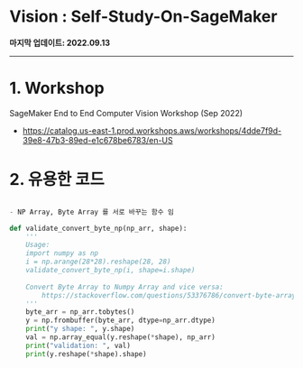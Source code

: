 # Vision : Self-Study-On-SageMaker

**마지막 업데이트: 2022.09.13**


---

# 1. Workshop

SageMaker End to End Computer Vision Workshop (Sep 2022)

* https://catalog.us-east-1.prod.workshops.aws/workshops/4dde7f9d-39e8-47b3-89ed-e1c678be6783/en-US



# 2. 유용한 코드


```python

- NP Array, Byte Array 를 서로 바꾸는 함수 임

def validate_convert_byte_np(np_arr, shape):
    '''
    Usage:
    import numpy as np    
    i = np.arange(28*28).reshape(28, 28)
    validate_convert_byte_np(i, shape=i.shape)
    
    Convert Byte Array to Numpy Array and vice versa:
        https://stackoverflow.com/questions/53376786/convert-byte-array-back-to-numpy-array
    '''
    byte_arr = np_arr.tobytes()
    y = np.frombuffer(byte_arr, dtype=np_arr.dtype)    
    print("y shape: ", y.shape)
    val = np.array_equal(y.reshape(*shape), np_arr)    
    print("validation: ", val)
    print(y.reshape(*shape).shape)

```